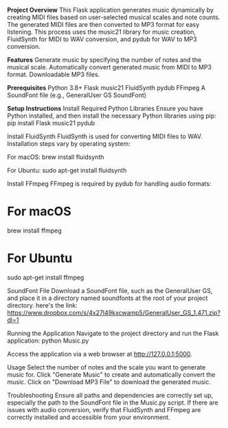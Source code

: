 **Project Overview**
This Flask application generates music dynamically by creating MIDI files based on user-selected musical scales and note counts. The generated MIDI files are then converted to MP3 format for easy listening. This process uses the music21 library for music creation, FluidSynth for MIDI to WAV conversion, and pydub for WAV to MP3 conversion.

**Features**
Generate music by specifying the number of notes and the musical scale.
Automatically convert generated music from MIDI to MP3 format.
Downloadable MP3 files.

**Prerequisites**
Python 3.8+
Flask
music21
FluidSynth
pydub
FFmpeg
A SoundFont file (e.g., GeneralUser GS SoundFont)

**Setup Instructions**
Install Required Python Libraries
Ensure you have Python installed, and then install the necessary Python libraries using pip:
pip install Flask music21 pydub

Install FluidSynth
FluidSynth is used for converting MIDI files to WAV. Installation steps vary by operating system:

For macOS:
brew install fluidsynth

For Ubuntu:
sudo apt-get install fluidsynth

Install FFmpeg
FFmpeg is required by pydub for handling audio formats:
# For macOS
brew install ffmpeg

# For Ubuntu
sudo apt-get install ffmpeg

SoundFont File
Download a SoundFont file, such as the GeneralUser GS, and place it in a directory named soundfonts at the root of your project directory. here's the link: https://www.dropbox.com/s/4x27l49kxcwamp5/GeneralUser_GS_1.471.zip?dl=1

Running the Application
Navigate to the project directory and run the Flask application:
python Music.py

Access the application via a web browser at http://127.0.0.1:5000.

Usage
Select the number of notes and the scale you want to generate music for.
Click "Generate Music" to create and automatically convert the music.
Click on "Download MP3 File" to download the generated music.

Troubleshooting
Ensure all paths and dependencies are correctly set up, especially the path to the SoundFont file in the Music.py script. If there are issues with audio conversion, verify that FluidSynth and FFmpeg are correctly installed and accessible from your environment.

